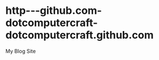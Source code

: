 http---github.com-dotcomputercraft-dotcomputercraft.github.com
==============================================================

My Blog Site